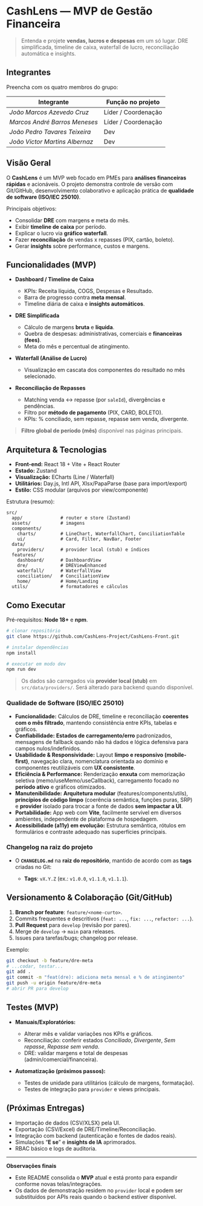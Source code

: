 # CashLens — MVP de Gestão Financeira

> Entenda e projete **vendas, lucros e despesas** em um só lugar. DRE simplificada, timeline de caixa, waterfall de lucro, reconciliação automática e insights.

## Integrantes

Preencha com os quatro membros do grupo:

| Integrante                     | Função no projeto   |
| ------------------------------ | ------------------- |
| *João Marcos Azevedo Cruz*     | Líder / Coordenação |
| *Marcos André Barros Meneses*  | Líder / Coordenação |
| *João Pedro Tavares Teixeira*  | Dev                 |
| *João Victor Martins Albernaz* | Dev                 |

## Visão Geral

O **CashLens** é um MVP web focado em PMEs para **análises financeiras rápidas** e acionáveis. O projeto demonstra controle de versão com Git/GitHub, desenvolvimento colaborativo e aplicação prática de **qualidade de software (ISO/IEC 25010)**.

Principais objetivos:

* Consolidar **DRE** com margens e meta do mês.
* Exibir **timeline de caixa** por período.
* Explicar o lucro via **gráfico waterfall**.
* Fazer **reconciliação** de vendas x repasses (PIX, cartão, boleto).
* Gerar **insights** sobre performance, custos e margens.

## Funcionalidades (MVP)

* **Dashboard / Timeline de Caixa**

  * KPIs: Receita líquida, COGS, Despesas e Resultado.
  * Barra de progresso contra **meta mensal**.
  * Timeline diária de caixa e **insights automáticos**.

* **DRE Simplificada**

  * Cálculo de margens **bruta** e **líquida**.
  * Quebra de despesas: administrativas, comerciais e **financeiras (fees)**.
  * Meta do mês e percentual de atingimento.

* **Waterfall (Análise de Lucro)**

  * Visualização em cascata dos componentes do resultado no mês selecionado.

* **Reconciliação de Repasses**

  * Matching venda ↔ repasse (por `saleId`), divergências e pendências.
  * Filtro por **método de pagamento** (PIX, CARD, BOLETO).
  * KPIs: % conciliado, sem repasse, repasse sem venda, divergente.

> **Filtro global de período (mês)** disponível nas páginas principais.

## Arquitetura & Tecnologias

* **Front-end:** React 18 + Vite + React Router
* **Estado:** Zustand
* **Visualização:** ECharts (Line / Waterfall)
* **Utilitários:** Day.js, Intl API, Xlsx/PapaParse (base para import/export)
* **Estilo:** CSS modular (arquivos por view/componente)

Estrutura (resumo):

```
src/
  app/              # router e store (Zustand)
  assets/           # imagens
  components/
    charts/         # LineChart, WaterfallChart, ConciliationTable
    ui/             # Card, Filter, NavBar, Footer
  data/
    providers/      # provider local (stub) e índices
  features/
    dashboard/      # DashboardView
    dre/            # DREViewEnhanced
    waterfall/      # WaterfallView
    conciliation/   # ConciliationView
    home/           # Home/Landing
  utils/            # formatadores e cálculos
```

## Como Executar

Pré-requisitos: **Node 18+** e **npm**.

```bash
# clonar repositório
git clone https://github.com/CashLens-Project/CashLens-Front.git

# instalar dependências
npm install

# executar em modo dev
npm run dev
```

> Os dados são carregados via **provider local (stub)** em `src/data/providers/`. Será alterado para backend quando disponível.

### Qualidade de Software (ISO/IEC 25010)

* **Funcionalidade:** Cálculos de DRE, timeline e reconciliação **coerentes com o mês filtrado**, mantendo consistência entre KPIs, tabelas e gráficos.
* **Confiabilidade:** **Estados de carregamento/erro** padronizados, mensagens de fallback quando não há dados e lógica defensiva para campos nulos/indefinidos.
* **Usabilidade & Responsividade:** Layout **limpo e responsivo (mobile-first)**, navegação clara, nomenclatura orientada ao domínio e componentes reutilizáveis com **UX consistente**.
* **Eficiência & Performance:** Renderização **enxuta** com memorização seletiva (memo/useMemo/useCallback), carregamento focado no **período ativo** e gráficos otimizados.
* **Manutenibilidade:** **Arquitetura modular** (features/components/utils), **princípios de código limpo** (coerência semântica, funções puras, SRP) e **provider** isolado para trocar a fonte de dados **sem impactar a UI**.
* **Portabilidade:** App web com **Vite**, facilmente servível em diversos ambientes, independente de plataforma de hospedagem.
* **Acessibilidade (a11y) em evolução:** Estrutura semântica, rótulos em formulários e contraste adequado nas superfícies principais.

### Changelog na raiz do projeto

* O **`CHANGELOG.md`** na **raiz do repositório**, mantido de acordo com as **tags** criadas no Git:

  * **Tags**: `vX.Y.Z` (ex.: `v1.0.0`, `v1.1.0`, `v1.1.1`).

## Versionamento & Colaboração (Git/GitHub)

1. **Branch por feature**: `feature/<nome-curto>`.
2. Commits frequentes e descritivos (`feat: ...`, `fix: ...`, `refactor: ...`).
3. **Pull Request** para `develop` (revisão por pares).
4. Merge de `develop` → `main` para releases.
5. Issues para tarefas/bugs; changelog por release.

Exemplo:

```bash
git checkout -b feature/dre-meta
# ...codar, testar...
git add .
git commit -m "feat(dre): adiciona meta mensal e % de atingimento"
git push -u origin feature/dre-meta
# abrir PR para develop
```

## Testes (MVP)

* **Manuais/Exploratórios:**

  * Alterar mês e validar variações nos KPIs e gráficos.
  * Reconciliação: conferir estados *Conciliado*, *Divergente*, *Sem repasse*, *Repasse sem venda*.
  * DRE: validar margens e total de despesas (admin/comercial/financeira).
* **Automatização (próximos passos):**

  * Testes de unidade para utilitários (cálculo de margens, formatação).
  * Testes de integração para `provider` e views principais.

## (Próximas Entregas)

* Importação de dados (CSV/XLSX) pela UI.
* Exportação (CSV/Excel) de DRE/Timeline/Reconciliação.
* Integração com backend (autenticação e fontes de dados reais).
* Simulações “**E se**” e **insights de IA** aprimorados.
* RBAC básico e logs de auditoria.

---

**Observações finais**

* Este README consolida o **MVP** atual e está pronto para expandir conforme novas telas/integrações.
* Os dados de demonstração residem no `provider` local e podem ser substituídos por APIs reais quando o backend estiver disponível.

